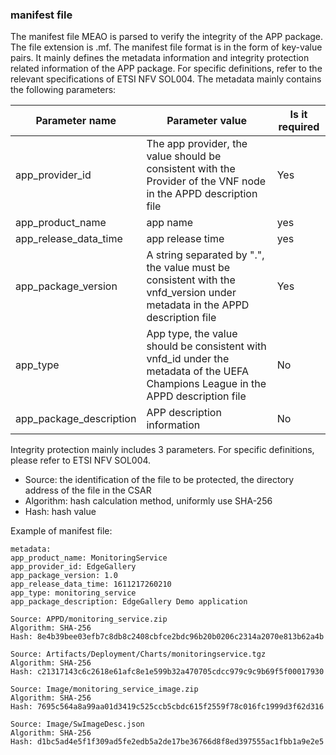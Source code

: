   ### manifest file
The manifest file MEAO is parsed to verify the integrity of the APP package. The file extension is .mf.
The manifest file format is in the form of key-value pairs. It mainly defines the metadata information and integrity protection related information of the APP package. For specific definitions, refer to the relevant specifications of ETSI NFV SOL004.
The metadata mainly contains the following parameters:

| Parameter name | Parameter value | Is it required |
|---------|---------|--------|
|app_provider_id | The app provider, the value should be consistent with the Provider of the VNF node in the APPD description file | Yes |
|app_product_name | app name | yes|
|app_release_data_time | app release time | yes |
|app_package_version | A string separated by ".", the value must be consistent with the vnfd_version under metadata in the APPD description file |Yes |
|app_type | App type, the value should be consistent with vnfd_id under the metadata of the UEFA Champions League in the APPD description file | No|
|app_package_description| APP description information | No |

Integrity protection mainly includes 3 parameters. For specific definitions, please refer to ETSI NFV SOL004.
* Source: the identification of the file to be protected, the directory address of the file in the CSAR
* Algorithm: hash calculation method, uniformly use SHA-256
* Hash: hash value

Example of manifest file:

```
metadata:
app_product_name: MonitoringService
app_provider_id: EdgeGallery
app_package_version: 1.0
app_release_data_time: 1611217260210
app_type: monitoring_service
app_package_description: EdgeGallery Demo application

Source: APPD/monitoring_service.zip
Algorithm: SHA-256
Hash: 8e4b39bee03efb7c8db8c2408cbfce2bdc96b20b0206c2314a2070e813b62a4b

Source: Artifacts/Deployment/Charts/monitoringservice.tgz
Algorithm: SHA-256
Hash: c21317143c6c2618e61afc8e1e599b32a470705cdcc979c9c9b69f5f00017930

Source: Image/monitoring_service_image.zip
Algorithm: SHA-256
Hash: 7695c564a8a99aa01d3419c525ccb5cbdc615f2559f78c016fc1999d3f62d316

Source: Image/SwImageDesc.json
Algorithm: SHA-256
Hash: d1bc5ad4e5f1f309ad5fe2edb5a2de17be36766d8f8ed397555ac1fbb1a9e2e5
```
